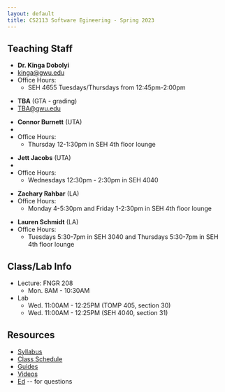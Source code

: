 ```yaml
---
layout: default
title: CS2113 Software Egineering - Spring 2023
---
```

## Teaching Staff
<div class="wrapper" markdown="0"><div class="footer-col-wrapper">
    <div class="footer-col two-col-1">
        <ul class="contact-list">
            <li><b>Dr. Kinga Dobolyi</b></li>
            <li><a href="mailto:kinga@gwu.edu">kinga@gwu.edu</a></li>
            <li>Office Hours:
                <ul>
                <li>SEH 4655 Tuesdays/Thursdays from 12:45pm-2:00pm</li>
                </ul>
            </li>                
        </ul>
        <ul class="contact-list">
            <li><b>TBA</b> (GTA - grading)</li>
            <li><a href="mailto:TBA@gwu.edu">TBA@gwu.edu</a> </li>
        </ul>
    </div>    
    <div class="footer-col two-col-2">
        <ul class="contact-list">
            <li><b>Connor Burnett</b> (UTA)</li>
            <li><a href="mailto:"></a></li>
            <li> Office Hours: 
                <ul>
                <li>Thursday 12-1:30pm in SEH 4th floor lounge</li>
                </ul>
            </li>
        </ul>
        <ul class="contact-list">
            <li><b>Jett Jacobs</b> (UTA)</li>
            <li><a href="mailto:"></a></li>
            <li> Office Hours:
                <ul>
                <li>Wednesdays 12:30pm - 2:30pm in SEH 4040</li>
                </ul>
            </li>
        </ul>
        <ul class="contact-list">
            <li><b>Zachary Rahbar</b> (LA)</li>
            <li> Office Hours: 
                <ul>
                <li>Monday 4-5:30pm and Friday 1-2:30pm in SEH 4th floor lounge</li>
                </ul>
            </li>
        </ul>
        <ul class="contact-list">
            <li><b>Lauren Schmidt</b> (LA)</li>
            <li> Office Hours:
                <ul>
                <li> Tuesdays 5:30-7pm in SEH 3040 and Thursdays 5:30-7pm in SEH 4th floor lounge</li>
                </ul>
            </li>
        </ul>
    </div>
</div>
</div>


## Class/Lab Info
* Lecture: FNGR 208
  * Mon. 8AM - 10:30AM 
* Lab
  * Wed. 11:00AM - 12:25PM (TOMP 405, section 30)
  * Wed. 11:00AM - 12:25PM (SEH 4040, section 31)


## Resources

* [Syllabus](/syllabus.html)
* [Class Schedule](/schedule.html)
* [Guides](/guides)
* [Videos](/videos)
* [Ed](https://edstem.org/us/courses/31676/discussion/) -- for questions

